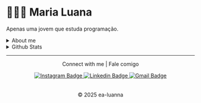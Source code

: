 
# 👩🏻‍💻 Maria Luana

Apenas uma jovem que estuda programação.
<details>
    <summary>About me</summary>
    
<br>

- Undergraduate Student in Systems Analysis and Development | IFPI
- Environmental Technician | IFPI
- Studying Full Stack, Development, and Automation
</details>



<details>
    <summary>Github Stats</summary>
    <br>
    
  <img 
    align="left" 
    alt="GitHub Stats" 
    height="200" 
    style="padding-right: 10px;" 
    src="https://github-readme-stats.vercel.app/api?username=ea-luanna_icons=true&theme=tokyonight&include_all_commits=true" 
  />

<img 
      align="left" 
      alt="GitHub Stats" 
      height="200" 
      src="https://github-readme-stats.vercel.app/api/top-langs/?username=ea-luanna&theme=tokyonight&layout=compact&custom_title=Tecnologias&langs_count=9" 
  />
</details>


---
<p align="center">Connect with me | Fale comigo</p>


<div align="center">

<a href="https://www.instagram.com/#/">
  <img src="https://img.shields.io/badge/-@#-143d81?logo=instagram&logoColor=white" alt="Instagram Badge" />
</a>

<a href="https://www.linkedin.com/in/maria-luana-836a6027a/">
  <img src="https://img.shields.io/badge/-Maria%20Luana-143d81?logo=linkedin&logoColor=white" alt="Linkedin Badge" />
</a>

<a href="mailto:#">
  <img src="https://img.shields.io/badge/-#-143d81?logo=gmail&logoColor=white" alt="Gmail Badge" />
</a>

</div>





<br>
<br>

<div align="center">
  &copy; 2025 ea-luanna
</div>


